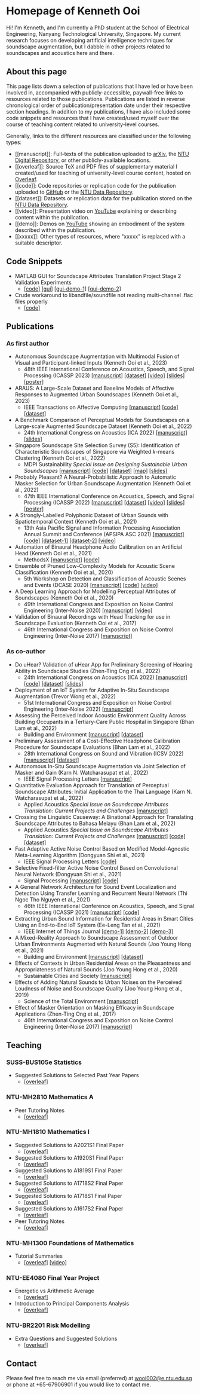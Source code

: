 # Homepage of Kenneth Ooi

Hi! I'm Kenneth, and I'm currently a PhD student at the School of Electrical Engineering, Nanyang Technological University, Singapore. My current research focuses on developing artificial intelligence techniques for soundscape augmentation, but I dabble in other projects related to soundscapes and acoustics here and there.

## About this page

This page lists down a selection of publications that I have led or have been involved in, accompanied with publicly-accessible, paywall-free links to resources related to those publications. Publications are listed in reverse chronological order of publication/presentation date under their respective section headings. In addition to my publications, I have also included some code snippets and resources that I have created/used myself over the course of teaching content related to university-level courses.

Generally, links to the different resources are classified under the following types:
- [[manuscript]]: Full-texts of the publication uploaded to [arXiv](https://arxiv.org/), the [NTU Digital Repository](https://dr.ntu.edu.sg/), or other publicly-available locations.
- [[overleaf]]: Source TeX and PDF files of supplementary material I created/used for teaching of university-level course content, hosted on [Overleaf](https://www.overleaf.com/).
- [[code]]: Code repositories or replication code for the publication uploaded to [GitHub](https://github.com/) or the [NTU Data Repository](https://researchdata.ntu.edu.sg/).
- [[dataset]]: Datasets or replication data for the publication stored on the [NTU Data Repository](https://researchdata.ntu.edu.sg/).
- [[video]]: Presentation video on [YouTube](https://www.youtube.com/) explaining or describing content within the publication.
- [[demo]]: Demos on [YouTube](https://www.youtube.com/) showing an embodiment of the system described within the publication.
- [[xxxxx]]: Other types of resources, where "xxxxx" is replaced with a suitable descriptor.

## Code Snippets

- MATLAB GUI for Soundscape Attributes Translation Project Stage 2 Validation Experiments 
  - [[code]](https://github.com/kenowr/satp-gui) [[gui]](https://github.com/kenowr/satp-gui) [[gui-demo-1]](https://www.youtube.com/watch?v=TRRQxgYLnUE) [[gui-demo-2]](https://www.youtube.com/watch?v=LyxceoRABsc) 
- Crude workaround to libsndfile/soundfile not reading multi-channel .flac files properly 
  - [[code]](https://github.com/kenowr/read_flac) 

## Publications

### As first author

- Autonomous Soundscape Augmentation with Multimodal Fusion of Visual and Participant-linked Inputs (Kenneth Ooi et al., 2023)
  - 48th IEEE International Conference on Acoustics, Speech, and Signal Processing (ICASSP 2023) [[manuscript]](https://arxiv.org/abs/2303.08342) [[dataset]](https://doi.org/10.21979/N9/9OTEVX) [[video]](https://youtu.be/zfbrsi0iM34) [[slides]](https://www.overleaf.com/read/zvsfnjckktbm) [[poster]](https://www.overleaf.com/read/jwwpsvfwndyt) 
- ARAUS: A Large-Scale Dataset and Baseline Models of Affective Responses to Augmented Urban Soundscapes (Kenneth Ooi et al., 2023)
  - IEEE Transactions on Affective Computing [[manuscript]](https://doi.org/10.48550/arXiv.2207.01078) [[code]](https://github.com/ntudsp/araus-dataset-baseline-models) [[dataset]](https://doi.org/10.21979/N9/9OTEVX) 
- A Benchmark Comparison of Perceptual Models for Soundscapes on a Large-scale Augmented Soundscape Dataset (Kenneth Ooi et al., 2022)
  - 24th International Congress on Acoustics (ICA 2022) [[manuscript]](https://hdl.handle.net/10356/164983) [[slides]](https://www.overleaf.com/read/nnptvcnhgcss) 
- Singapore Soundscape Site Selection Survey (S5): Identification of Characteristic Soundscapes of Singapore via Weighted _k_-means Clustering (Kenneth Ooi et al., 2022)
  - MDPI Sustainability _Special Issue on Designing Sustainable Urban Soundscapes_ [[manuscript]](https://doi.org/10.3390/su14127485) [[code]](https://github.com/ntudsp/singapore-soundscape-site-selection-survey) [[dataset]](https://doi.org/10.21979/N9/BBBPMO) [[map]](https://www.google.com/maps/d/u/0/edit?mid=16fjoOwG-AnmwhTfc4MR11DrL_6iDL979) [[slides]](https://www.overleaf.com/read/srcgjvrhwgth) 
- Probably Pleasant? A Neural-Probabilistic Approach to Automatic Masker Selection for Urban Soundscape Augmentation (Kenneth Ooi et al., 2022)
  - 47th IEEE International Conference on Acoustics, Speech, and Signal Processing (ICASSP 2022) [[manuscript]](https://hdl.handle.net/10356/158000) [[dataset]](https://doi.org/10.21979/N9/YSJQKD) [[video]](https://www.youtube.com/watch?v=5Fy1fbZOjfQ) [[slides]](https://www.overleaf.com/read/wycfyjdftrmy) [[poster]](https://www.overleaf.com/read/wkshdjwygggr) 
- A Strongly-Labelled Polyphonic Dataset of Urban Sounds with Spatiotemporal Context (Kenneth Ooi et al., 2021)
  - 13th Asia Pacific Signal and Information Processing Association Annual Summit and Conference (APSIPA ASC 2021) [[manuscript]](https://arxiv.org/abs/2111.02006) [[code]](https://github.com/ntudsp/singapura) [[dataset-1]](https://doi.org/10.21979/N9/Y8UQ6F) [[dataset-2]](https://zenodo.org/record/5645825#.Ywey8RxBzdw) [[video]](https://www.youtube.com/watch?v=wSO1xNUIouo) 
- Automation of Binaural Headphone Audio Calibration on an Artificial Head (Kenneth Ooi et al., 2021)
  - MethodsX [[manuscript]](https://doi.org/10.1016/j.mex.2021.101288) [[code]](https://doi.org/10.21979/N9/0KYIAU) 
- Ensemble of Pruned Low-Complexity Models for Acoustic Scene Classification (Kenneth Ooi et al., 2020)
  - 5th Workshop on Detection and Classification of Acoustic Scenes and Events (DCASE 2020) [[manuscript]](https://dcase.community/documents/workshop2020/proceedings/DCASE2020Workshop_Ooi_24.pdf) [[code]](https://github.com/kenowr/DCASE-2020-Task-1B) [[video]](https://www.youtube.com/watch?v=CiaBpajZLDU) 
- A Deep Learning Approach for Modelling Perceptual Attributes of Soundscapes (Kenneth Ooi et al., 2020)
  - 49th International Congress and Exposition on Noise Control Engineering (Inter-Noise 2020) [[manuscript]](https://www.researchgate.net/publication/344609366_A_deep_learning_approach_for_modelling_perceptual_attributes_of_soundscapes) [[video]](https://www.youtube.com/watch?v=G9zwq1nGZjQ) 
- Validation of Binaural Recordings with Head Tracking for use in Soundscape Evaluation (Kenneth Ooi et al., 2017)
  - 46th International Congress and Exposition on Noise Control Engineering (Inter-Noise 2017) [[manuscript]](https://hdl.handle.net/10356/88176) 

### As co-author

- Do uHear? Validation of uHear App for Preliminary Screening of Hearing Ability in Soundscape Studies (Zhen-Ting Ong et al., 2022)
  - 24th International Congress on Acoustics (ICA 2022) [[manuscript]](https://arxiv.org/abs/2207.09221) [[code]](https://github.com/ntudsp/douHear) [[dataset]](https://doi.org/10.21979/N9/JQDI6F) [[slides]](https://www.overleaf.com/read/jjwjmvpmztfr) 
- Deployment of an IoT System for Adaptive In-Situ Soundscape Augmentation (Trevor Wong et al., 2022)
  - 51st International Congress and Exposition on Noise Control Engineering (Inter-Noise 2022) [[manuscript]](https://arxiv.org/abs/2204.13890) 
- Assessing the Perceived Indoor Acoustic Environment Quality Across Building Occupants in a Tertiary-Care Public Hospital in Singapore (Bhan Lam et al., 2022)
  - Building and Environment [[manuscript]](https://psyarxiv.com/tae9j/) [[dataset]](https://doi.org/10.21979/N9/YSQNDY) 
- Preliminary Assessment of a Cost-Effective Headphone Calibration Procedure for Soundscape Evaluations (Bhan Lam et al., 2022)
  - 28th International Congress on Sound and Vibration (ICSV 2022) [[manuscript]](https://arxiv.org/abs/2205.04728) [[dataset]](https://doi.org/10.21979/N9/AUE2LL) 
- Autonomous In-Situ Soundscape Augmentation via Joint Selection of Masker and Gain (Karn N. Watcharasupat et al., 2022)
  - IEEE Signal Processing Letters [[manuscript]](https://arxiv.org/abs/2204.13883) 
- Quantitative Evaluation Approach for Translation of Perceptual Soundscape Attributes: Initial Application to the Thai Language (Karn N. Watcharasupat et al., 2022)
  - Applied Acoustics _Special Issue on Soundscape Attributes Translation: Current Projects and Challenges_ [[manuscript]](https://arxiv.org/abs/2203.12245) 
- Crossing the Linguistic Causeway: A Binational Approach for Translating Soundscape Attributes to Bahasa Melayu (Bhan Lam et al., 2022)
  - Applied Acoustics _Special Issue on Soundscape Attributes Translation: Current Projects and Challenges_ [[manuscript]](https://arxiv.org/abs/2206.03104) [[code]](https://github.com/ntudsp/satp-zsm-stage1) [[dataset]](https://doi.org/10.21979/N9/0NE37R) 
- Fast Adaptive Active Noise Control Based on Modified Model-Agnostic Meta-Learning Algorithm (Dongyuan Shi et al., 2021)
  - IEEE Signal Processing Letters [[code]](https://github.com/ShiDongyuan/Meta) 
- Selective Fixed-filter Active Noise Control Based on Convolutional Neural Network (Dongyuan Shi et al., 2021)
  - Signal Processing [[manuscript]](https://www.researchgate.net/publication/354359563_Selective_Fixed-filter_Active_Noise_Control_Based_on_Convolutional_Neural_Network) [[code]](https://github.com/ShiDongyuan/Selective_ANC_CNN) 
- A General Network Architecture for Sound Event Localization and Detection Using Transfer Learning and Recurrent Neural Network (Thi Ngoc Tho Nguyen et al., 2021)
  - 46th IEEE International Conference on Acoustics, Speech, and Signal Processing (ICASSP 2021) [[manuscript]](https://arxiv.org/abs/2011.07859) [[code]](https://github.com/thomeou/General-network-architecture-for-sound-event-localization-and-detection) 
- Extracting Urban Sound Information for Residential Areas in Smart Cities Using an End-to-End IoT System (Ee-Leng Tan et al., 2021)
  - IEEE Internet of Things Journal [[demo-1]](https://www.youtube.com/watch?v=cs5Uyej8Tys) [[demo-2]](https://www.youtube.com/watch?v=nLat0VSxI6U) [[demo-3]](https://www.youtube.com/watch?v=EZ7ahcXZOmA) 
- A Mixed-Reality Approach to Soundscape Assessment of Outdoor Urban Environments Augmented with Natural Sounds (Joo Young Hong et al., 2021)
  - Building and Environment [[manuscript]](https://www.semanticscholar.org/paper/A-mixed-reality-approach-to-soundscape-assessment-Hong-Lam/e354f010abdcc789eee1b02bf882198bf27c492d) [[dataset]](https://doi.org/10.21979/N9/KE0901) 
- Effects of Contexts in Urban Residential Areas on the Pleasantness and Appropriateness of Natural Sounds (Joo Young Hong et al., 2020)
  - Sustainable Cities and Society [[manuscript]](https://discovery.ucl.ac.uk/id/eprint/10111355/1/SCSI_DRNTU.pdf) 
- Effects of Adding Natural Sounds to Urban Noises on the Perceived Loudness of Noise and Soundscape Quality (Joo Young Hong et al., 2019)
  - Science of the Total Environment [[manuscript]](https://www.researchgate.net/publication/337404409_Effects_of_adding_natural_sounds_to_urban_noises_on_the_perceived_loudness_of_noise_and_soundscape_quality) 
- Effect of Masker Orientation on Masking Efficacy in Soundscape Applications (Zhen-Ting Ong et al., 2017)
  - 46th International Congress and Exposition on Noise Control Engineering (Inter-Noise 2017) [[manuscript]](https://hdl.handle.net/10356/88227) 

## Teaching

### SUSS-BUS105e Statistics

- Suggested Solutions to Selected Past Year Papers 
  - [[overleaf]](https://www.overleaf.com/read/nbtrnsrzbcdw) 

### NTU-MH2810 Mathematics A

- Peer Tutoring Notes 
  - [[overleaf]](https://www.overleaf.com/read/rdrqvkdpppcr) 

### NTU-MH1810 Mathematics I

- Suggested Solutions to A2021S1 Final Paper 
  - [[overleaf]](https://www.overleaf.com/read/mmyjmfbtbkhd) 
- Suggested Solutions to A1920S1 Final Paper 
  - [[overleaf]](https://www.overleaf.com/read/tpnznqxkpyfk) 
- Suggested Solutions to A1819S1 Final Paper 
  - [[overleaf]](https://www.overleaf.com/read/zdjtqctbbkws) 
- Suggested Solutions to A1718S2 Final Paper 
  - [[overleaf]](https://www.overleaf.com/read/rykzjvnkqdvk) 
- Suggested Solutions to A1718S1 Final Paper 
  - [[overleaf]](https://www.overleaf.com/read/bsfywschrgqh) 
- Suggested Solutions to A1617S2 Final Paper 
  - [[overleaf]](https://www.overleaf.com/read/zxfsgpknvfpx) 
- Peer Tutoring Notes 
  - [[overleaf]](https://www.overleaf.com/read/dbdxthpmsmvb) 

### NTU-MH1300 Foundations of Mathematics

- Tutorial Summaries 
  - [[overleaf]](https://www.overleaf.com/read/kwwzvsxrknfq) [[video]](https://entuedu-my.sharepoint.com/personal/wooi002_e_ntu_edu_sg/_layouts/15/onedrive.aspx?id=%2Fpersonal%2Fwooi002%5Fe%5Fntu%5Fedu%5Fsg%2FDocuments%2FMH1300&ga=1) 

### NTU-EE4080 Final Year Project

- Energetic vs Arithmetic Average 
  - [[overleaf]](https://www.overleaf.com/read/hbxygyvgkbkt) 
- Introduction to Principal Components Analysis 
  - [[overleaf]](https://www.overleaf.com/read/hpqhsxwfwfhs) 

### NTU-BR2201 Risk Modelling

- Extra Questions and Suggested Solutions 
  - [[overleaf]](https://www.overleaf.com/read/dvqjkkwcvqjn) 
  
## Contact

Please feel free to reach me via email (preferred) at [wooi002@e.ntu.edu.sg](mailto:wooi002@e.ntu.edu.sg) or phone at +65-67906901 if you would like to contact me.
